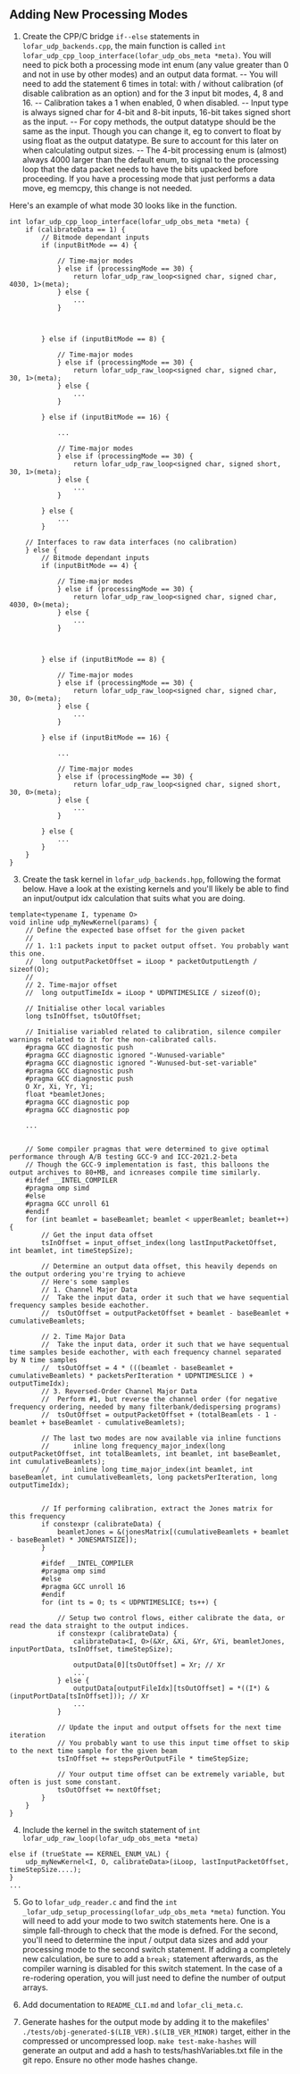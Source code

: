 Adding New Processing Modes
---------

1. Create the CPP/C bridge `if--else` statements in `lofar_udp_backends.cpp`, the main function is
   called `int lofar_udp_cpp_loop_interface(lofar_udp_obs_meta *meta)`. You will need to pick both a processing mode int
   enum (any value greater than 0 and not in use by other modes) and an output data format. -- You will need to add the
   statement 6 times in total: with / without calibration (of disable calibration as an option) and for the 3 input bit
   modes, 4, 8 and 16. -- Calibration takes a 1 when enabled, 0 when disabled. -- Input type is always signed char for
   4-bit and 8-bit inputs, 16-bit takes signed short as the input. -- For copy methods, the output datatype should be
   the same as the input. Though you can change it, eg to convert to float by using float as the output datatype. Be
   sure to account for this later on when calculating output sizes. -- The 4-bit processing enum is (almost) always 4000
   larger than the default enum, to signal to the processing loop that the data packet needs to have the bits upacked
   before proceeding. If you have a processing mode that just performs a data move, eg memcpy, this change is not
   needed.

Here's an example of what mode 30 looks like in the function.

```
int lofar_udp_cpp_loop_interface(lofar_udp_obs_meta *meta) {
	if (calibrateData == 1) {
		// Bitmode dependant inputs
		if (inputBitMode == 4) {

			// Time-major modes
			} else if (processingMode == 30) {
				return lofar_udp_raw_loop<signed char, signed char, 4030, 1>(meta);
			} else {
				...
			}
			


		} else if (inputBitMode == 8) {

			// Time-major modes
			} else if (processingMode == 30) {
				return lofar_udp_raw_loop<signed char, signed char, 30, 1>(meta);
			} else {
				...
			}

		} else if (inputBitMode == 16) {

			...

			// Time-major modes
			} else if (processingMode == 30) {
				return lofar_udp_raw_loop<signed char, signed short, 30, 1>(meta);
			} else {
				...
			}

		} else {
			...
		}

	// Interfaces to raw data interfaces (no calibration)
	} else {
		// Bitmode dependant inputs
		if (inputBitMode == 4) {

			// Time-major modes
			} else if (processingMode == 30) {
				return lofar_udp_raw_loop<signed char, signed char, 4030, 0>(meta);
			} else {
				...
			}
			


		} else if (inputBitMode == 8) {

			// Time-major modes
			} else if (processingMode == 30) {
				return lofar_udp_raw_loop<signed char, signed char, 30, 0>(meta);
			} else {
				...
			}

		} else if (inputBitMode == 16) {

			...

			// Time-major modes
			} else if (processingMode == 30) {
				return lofar_udp_raw_loop<signed char, signed short, 30, 0>(meta);
			} else {
				...
			}

		} else {
			...
		}
	}
}

```

3. Create the task kernel in `lofar_udp_backends.hpp`, following the format below. Have a look at the existing kernels
   and you'll likely be able to find an input/output idx calculation that suits what you are doing.

```
template<typename I, typename O>
void inline udp_myNewKernel(params) {
	// Define the expected base offset for the given packet
	// 
	// 1. 1:1 packets input to packet output offset. You probably want this one.
	//	long outputPacketOffset = iLoop * packetOutputLength / sizeof(O);
	//
	// 2. Time-major offset
	//	long outputTimeIdx = iLoop * UDPNTIMESLICE / sizeof(O);

	// Initialise other local variables
	long tsInOffset, tsOutOffset;

	// Initialise variabled related to calibration, silence compiler warnings related to it for the non-calibrated calls.
	#pragma GCC diagnostic push
	#pragma GCC diagnostic ignored "-Wunused-variable"
	#pragma GCC diagnostic ignored "-Wunused-but-set-variable"
	#pragma GCC diagnostic push
	#pragma GCC diagnostic push
	O Xr, Xi, Yr, Yi;
	float *beamletJones;
	#pragma GCC diagnostic pop
	#pragma GCC diagnostic pop

	...


	// Some compiler pragmas that were determined to give optimal performance through A/B testing GCC-9 and ICC-2021.2-beta
	// Though the GCC-9 implementation is fast, this balloons the output archives to 80+MB, and icnreases compile time similarly.
	#ifdef __INTEL_COMPILER
	#pragma omp simd
	#else
	#pragma GCC unroll 61
	#endif
	for (int beamlet = baseBeamlet; beamlet < upperBeamlet; beamlet++) {
		// Get the input data offset
		tsInOffset = input_offset_index(long lastInputPacketOffset, int beamlet, int timeStepSize);

		// Determine an output data offset, this heavily depends on the output ordering you're trying to achieve
		// Here's some samples
		// 1. Channel Major Data
		//	Take the input data, order it such that we have sequential frequency samples beside eachother.
		//	tsOutOffset = outputPacketOffset + beamlet - baseBeamlet + cumulativeBeamlets;

		// 2. Time Major Data
		//	Take the input data, order it such that we have sequentual time samples beside eachother, with each frequency channel separated by N time samples
		//	tsOutOffset = 4 * (((beamlet - baseBeamlet + cumulativeBeamlets) * packetsPerIteration * UDPNTIMESLICE ) + outputTimeIdx);
		// 3. Reversed-Order Channel Major Data
		//	Perform #1, but reverse the channel order (for negative frequency ordering, needed by many filterbank/dedispersing programs)
		//	tsOutOffset = outputPacketOffset + (totalBeamlets - 1 - beamlet + baseBeamlet - cumulativeBeamlets);

		// The last two modes are now available via inline functions
		// 		inline long frequency_major_index(long outputPacketOffset, int totalBeamlets, int beamlet, int baseBeamlet, int cumulativeBeamlets);
		// 		inline long time_major_index(int beamlet, int baseBeamlet, int cumulativeBeamlets, long packetsPerIteration, long outputTimeIdx);


		// If performing calibration, extract the Jones matrix for this frequency
		if constexpr (calibrateData) {
			beamletJones = &(jonesMatrix[(cumulativeBeamlets + beamlet - baseBeamlet) * JONESMATSIZE]);
		}

		#ifdef __INTEL_COMPILER
		#pragma omp simd
		#else
		#pragma GCC unroll 16
		#endif
		for (int ts = 0; ts < UDPNTIMESLICE; ts++) {

			// Setup two control flows, either calibrate the data, or read the data straight to the output indices.
			if constexpr (calibrateData) {
				calibrateData<I, O>(&Xr, &Xi, &Yr, &Yi, beamletJones, inputPortData, tsInOffset, timeStepSize);

				outputData[0][tsOutOffset] = Xr; // Xr
				...
			} else {
				outputData[outputFileIdx][tsOutOffset] = *((I*) &(inputPortData[tsInOffset])); // Xr
				...
			}

			// Update the input and output offsets for the next time iteration
			// You probably want to use this input time offset to skip to the next time sample for the given beam
			tsInOffset += stepsPerOutputFile * timeStepSize;

			// Your output time offset can be extremely variable, but often is just some constant.
			tsOutOffset += nextOffset;
		}
	}
}
```

4. Include the kernel in the switch statement of `int lofar_udp_raw_loop(lofar_udp_obs_meta *meta)`

```
else if (trueState == KERNEL_ENUM_VAL) {
	udp_myNewKernel<I, O, calibrateData>(iLoop, lastInputPacketOffset, timeStepSize....);
}
...

```

5. Go to `lofar_udp_reader.c` and find the `int _lofar_udp_setup_processing(lofar_udp_obs_meta *meta)` function. You will
   need to add your mode to two switch statements here. One is a simple fall-through to check that the mode is defned.
   For the second, you'll need to determine the input / output data sizes and add your processing mode to the second
   switch statement. If adding a completely new calculation, be sure to add a `break;` statement afterwards, as the
   compiler warning is disabled for this switch statement. In the case of a re-rodering operation, you will just need to
   define the number of output arrays.

6. Add documentation to `README_CLI.md` and `lofar_cli_meta.c`.

7. Generate hashes for the output mode by adding it to the
   makefiles' `./tests/obj-generated-$(LIB_VER).$(LIB_VER_MINOR)` target, either in the compressed or uncompressed
   loop. `make test-make-hashes` will generate an output and add a hash to tests/hashVariables.txt file in the git repo.
   Ensure no other mode hashes change.
